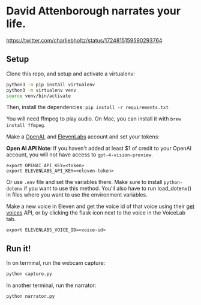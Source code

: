 # David Attenborough narrates your life.

https://twitter.com/charliebholtz/status/1724815159590293764

## Setup

Clone this repo, and setup and activate a virtualenv:

```bash
python3 -m pip install virtualenv
python3 -m virtualenv venv
source venv/bin/activate
```

Then, install the dependencies:
`pip install -r requirements.txt`

You will need ffmpeg to play audio. On Mac, you can install it with `brew install ffmpeg`.

Make a [OpenAI](https://beta.openai.com/), and [ElevenLabs](https://elevenlabs.io) account and set your tokens:

**Open AI API Note**: If you haven't added at least $1 of credit to your OpenAI account, you will not have access to `gpt-4-vision-preview`.

```
export OPENAI_API_KEY=<token>
export ELEVENLABS_API_KEY=<eleven-token>
```

Or use `.env` file and set the variables there.
Make sure to install `python-dotenv` if you want to use this method.
You'll also have to run load_dotenv() in files where you want to use the environment variables.

Make a new voice in Eleven and get the voice id of that voice using their [get voices](https://elevenlabs.io/docs/api-reference/voices) API, or by clicking the flask icon next to the voice in the VoiceLab tab.

```
export ELEVENLABS_VOICE_ID=<voice-id>
```

## Run it!

In on terminal, run the webcam capture:

```bash
python capture.py
```

In another terminal, run the narrator:

```bash
python narrator.py
```
